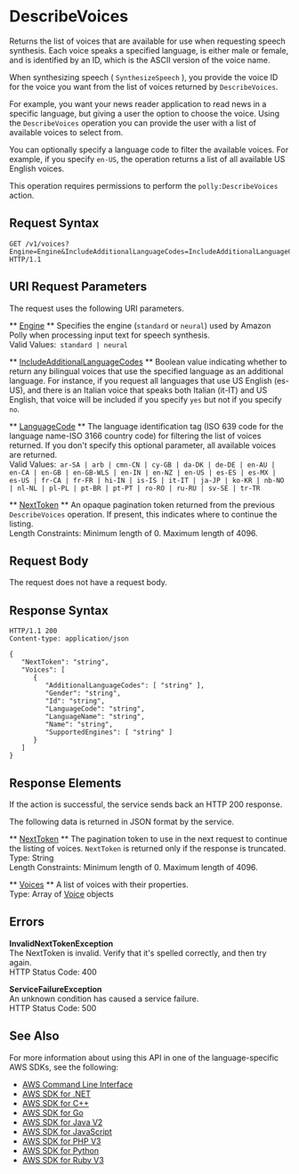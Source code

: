# DescribeVoices<a name="API_DescribeVoices"></a>

Returns the list of voices that are available for use when requesting speech synthesis\. Each voice speaks a specified language, is either male or female, and is identified by an ID, which is the ASCII version of the voice name\. 

When synthesizing speech \( `SynthesizeSpeech` \), you provide the voice ID for the voice you want from the list of voices returned by `DescribeVoices`\.

For example, you want your news reader application to read news in a specific language, but giving a user the option to choose the voice\. Using the `DescribeVoices` operation you can provide the user with a list of available voices to select from\.

 You can optionally specify a language code to filter the available voices\. For example, if you specify `en-US`, the operation returns a list of all available US English voices\. 

This operation requires permissions to perform the `polly:DescribeVoices` action\.

## Request Syntax<a name="API_DescribeVoices_RequestSyntax"></a>

```
GET /v1/voices?Engine=Engine&IncludeAdditionalLanguageCodes=IncludeAdditionalLanguageCodes&LanguageCode=LanguageCode&NextToken=NextToken HTTP/1.1
```

## URI Request Parameters<a name="API_DescribeVoices_RequestParameters"></a>

The request uses the following URI parameters\.

 ** [Engine](#API_DescribeVoices_RequestSyntax) **   <a name="polly-DescribeVoices-request-Engine"></a>
Specifies the engine \(`standard` or `neural`\) used by Amazon Polly when processing input text for speech synthesis\.   
Valid Values:` standard | neural` 

 ** [IncludeAdditionalLanguageCodes](#API_DescribeVoices_RequestSyntax) **   <a name="polly-DescribeVoices-request-IncludeAdditionalLanguageCodes"></a>
Boolean value indicating whether to return any bilingual voices that use the specified language as an additional language\. For instance, if you request all languages that use US English \(es\-US\), and there is an Italian voice that speaks both Italian \(it\-IT\) and US English, that voice will be included if you specify `yes` but not if you specify `no`\.

 ** [LanguageCode](#API_DescribeVoices_RequestSyntax) **   <a name="polly-DescribeVoices-request-LanguageCode"></a>
 The language identification tag \(ISO 639 code for the language name\-ISO 3166 country code\) for filtering the list of voices returned\. If you don't specify this optional parameter, all available voices are returned\.   
Valid Values:` ar-SA | arb | cmn-CN | cy-GB | da-DK | de-DE | en-AU | en-CA | en-GB | en-GB-WLS | en-IN | en-NZ | en-US | es-ES | es-MX | es-US | fr-CA | fr-FR | hi-IN | is-IS | it-IT | ja-JP | ko-KR | nb-NO | nl-NL | pl-PL | pt-BR | pt-PT | ro-RO | ru-RU | sv-SE | tr-TR` 

 ** [NextToken](#API_DescribeVoices_RequestSyntax) **   <a name="polly-DescribeVoices-request-NextToken"></a>
An opaque pagination token returned from the previous `DescribeVoices` operation\. If present, this indicates where to continue the listing\.  
Length Constraints: Minimum length of 0\. Maximum length of 4096\.

## Request Body<a name="API_DescribeVoices_RequestBody"></a>

The request does not have a request body\.

## Response Syntax<a name="API_DescribeVoices_ResponseSyntax"></a>

```
HTTP/1.1 200
Content-type: application/json

{
   "NextToken": "string",
   "Voices": [ 
      { 
         "AdditionalLanguageCodes": [ "string" ],
         "Gender": "string",
         "Id": "string",
         "LanguageCode": "string",
         "LanguageName": "string",
         "Name": "string",
         "SupportedEngines": [ "string" ]
      }
   ]
}
```

## Response Elements<a name="API_DescribeVoices_ResponseElements"></a>

If the action is successful, the service sends back an HTTP 200 response\.

The following data is returned in JSON format by the service\.

 ** [NextToken](#API_DescribeVoices_ResponseSyntax) **   <a name="polly-DescribeVoices-response-NextToken"></a>
The pagination token to use in the next request to continue the listing of voices\. `NextToken` is returned only if the response is truncated\.  
Type: String  
Length Constraints: Minimum length of 0\. Maximum length of 4096\.

 ** [Voices](#API_DescribeVoices_ResponseSyntax) **   <a name="polly-DescribeVoices-response-Voices"></a>
A list of voices with their properties\.  
Type: Array of [Voice](API_Voice.md) objects

## Errors<a name="API_DescribeVoices_Errors"></a>

 **InvalidNextTokenException**   
The NextToken is invalid\. Verify that it's spelled correctly, and then try again\.  
HTTP Status Code: 400

 **ServiceFailureException**   
An unknown condition has caused a service failure\.  
HTTP Status Code: 500

## See Also<a name="API_DescribeVoices_SeeAlso"></a>

For more information about using this API in one of the language\-specific AWS SDKs, see the following:
+  [AWS Command Line Interface](https://docs.aws.amazon.com/goto/aws-cli/polly-2016-06-10/DescribeVoices) 
+  [AWS SDK for \.NET](https://docs.aws.amazon.com/goto/DotNetSDKV3/polly-2016-06-10/DescribeVoices) 
+  [AWS SDK for C\+\+](https://docs.aws.amazon.com/goto/SdkForCpp/polly-2016-06-10/DescribeVoices) 
+  [AWS SDK for Go](https://docs.aws.amazon.com/goto/SdkForGoV1/polly-2016-06-10/DescribeVoices) 
+  [AWS SDK for Java V2](https://docs.aws.amazon.com/goto/SdkForJavaV2/polly-2016-06-10/DescribeVoices) 
+  [AWS SDK for JavaScript](https://docs.aws.amazon.com/goto/AWSJavaScriptSDK/polly-2016-06-10/DescribeVoices) 
+  [AWS SDK for PHP V3](https://docs.aws.amazon.com/goto/SdkForPHPV3/polly-2016-06-10/DescribeVoices) 
+  [AWS SDK for Python](https://docs.aws.amazon.com/goto/boto3/polly-2016-06-10/DescribeVoices) 
+  [AWS SDK for Ruby V3](https://docs.aws.amazon.com/goto/SdkForRubyV3/polly-2016-06-10/DescribeVoices) 